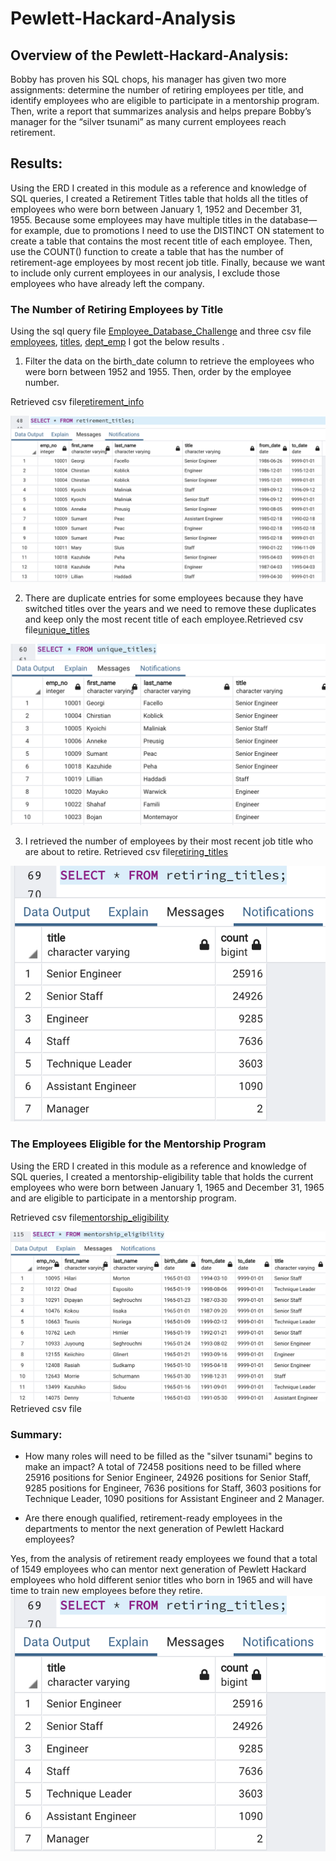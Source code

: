 # Pewlett-Hackard-Analysis


## Overview of the Pewlett-Hackard-Analysis: 
Bobby has proven his SQL chops, his manager has given  two more assignments: determine the number of retiring employees per title, and identify employees who are eligible to participate in a mentorship program. Then,  write a report that summarizes  analysis and helps prepare Bobby’s manager for the “silver tsunami” as many current employees reach retirement.



## Results: 

Using the ERD I created in this module as a reference and  knowledge of SQL queries, I created a Retirement Titles table that holds all the titles of employees who were born between January 1, 1952 and December 31, 1955. Because some employees may have multiple titles in the database—for example, due to promotions I  need to use the DISTINCT ON statement to create a table that contains the most recent title of each employee. Then, use the COUNT() function to create a table that has the number of retirement-age employees by most recent job title. Finally, because we want to include only current employees in our analysis, I exclude those employees who have already left the company.

###  The Number of Retiring Employees by Title
Using the sql query file [Employee_Database_Challenge](https://github.com/NishatSultana3538/Pewlett-Hackard-Analysis/blob/main/Queries/Employee_Database_Challenge.sql)  and three csv file [employees](https://github.com/NishatSultana3538/Pewlett-Hackard-Analysis/blob/main/Data/employees.csv), [titles](https://github.com/NishatSultana3538/Pewlett-Hackard-Analysis/blob/main/Data/titles1.csv), [dept_emp](https://github.com/NishatSultana3538/Pewlett-Hackard-Analysis/blob/main/Data/dept_emp.csv) I got the below results .

 
 

1. Filter the data on the birth_date column to retrieve the employees who were born between 1952 and 1955. Then, order by the employee number.

Retrieved csv file[retirement_info](https://github.com/NishatSultana3538/Pewlett-Hackard-Analysis/blob/main/Data/Challenge7_data/retirement_titles.csv)

![retirement_info](https://github.com/NishatSultana3538/Pewlett-Hackard-Analysis/blob/main/Data/Challenge7_data/retirement.png)

2. There are duplicate entries for some employees because they have switched titles over the years and we need to remove these duplicates and keep only the most recent title of each employee.Retrieved csv file[unique_titles](https://github.com/NishatSultana3538/Pewlett-Hackard-Analysis/blob/main/Data/Challenge7_data/unique_titles.csv)

![unique_titles](https://github.com/NishatSultana3538/Pewlett-Hackard-Analysis/blob/main/Data/Challenge7_data/unique.png)



3. I retrieved the number of employees by their most recent job title who are about to retire.
Retrieved csv file[retiring_titles](https://github.com/NishatSultana3538/Pewlett-Hackard-Analysis/blob/main/Data/Challenge7_data/retirement_titles.csv)

![retiring_titles](https://github.com/NishatSultana3538/Pewlett-Hackard-Analysis/blob/main/Data/Challenge7_data/retiring.png)

### The Employees Eligible for the Mentorship Program

Using the ERD I created in this module as a reference and knowledge of SQL queries, I created a mentorship-eligibility table that holds the current employees who were born between January 1, 1965 and December 31, 1965 and  are eligible to participate in a mentorship program.

Retrieved csv file[mentorship_eligibility](https://github.com/NishatSultana3538/Pewlett-Hackard-Analysis/blob/main/Data/Challenge7_data/mentorship_eligibility.csv)

![mentorship_eligibility](https://github.com/NishatSultana3538/Pewlett-Hackard-Analysis/blob/main/Data/Challenge7_data/mentorship.png)
Retrieved csv file[]()



### Summary:

* How many roles will need to be filled as the "silver tsunami" begins to make an impact?
A total of 72458 positions need to be filled where 25916 positions for Senior Engineer, 24926 positions for Senior Staff, 9285 positions for Engineer, 7636 positions for Staff, 3603 positions for Technique Leader, 1090 positions for Assistant Engineer and 2 Manager.



* Are there enough qualified, retirement-ready employees in the departments to mentor the next generation of Pewlett Hackard employees?

Yes, from the analysis of retirement ready employees we found that a total of 1549 employees who can mentor next generation of Pewlett Hackard employees who hold different senior titles who born in 1965 and will have time to train new employees before they retire.
![retiring_titles](https://github.com/NishatSultana3538/Pewlett-Hackard-Analysis/blob/main/Data/Challenge7_data/retiring.png)


 
 ![]()

  
 ![]()















